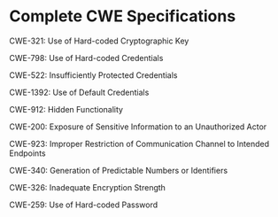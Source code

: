

# Complete CWE Specifications

CWE-321: Use of Hard-coded Cryptographic Key

CWE-798: Use of Hard-coded Credentials

CWE-522: Insufficiently Protected Credentials

CWE-1392: Use of Default Credentials

CWE-912: Hidden Functionality

CWE-200: Exposure of Sensitive Information to an Unauthorized Actor

CWE-923: Improper Restriction of Communication Channel to Intended Endpoints

CWE-340: Generation of Predictable Numbers or Identifiers

CWE-326: Inadequate Encryption Strength

CWE-259: Use of Hard-coded Password